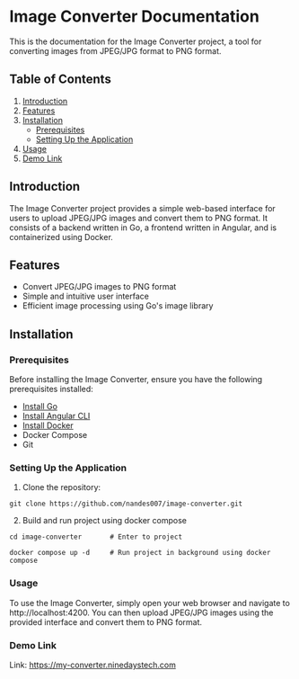 # Image Converter Documentation

This is the documentation for the Image Converter project, a tool for converting images from JPEG/JPG format to PNG format.

## Table of Contents

1. [Introduction](#introduction)
2. [Features](#features)
3. [Installation](#installation)
   - [Prerequisites](#prerequisites)
   - [Setting Up the Application](#setting-up-the-application)
4. [Usage](#usage)
5. [Demo Link](#demo-link)

## Introduction

The Image Converter project provides a simple web-based interface for users to upload JPEG/JPG images and convert them to PNG format. It consists of a backend written in Go, a frontend written in Angular, and is containerized using Docker.

## Features

- Convert JPEG/JPG images to PNG format
- Simple and intuitive user interface
- Efficient image processing using Go's image library

## Installation

### Prerequisites

Before installing the Image Converter, ensure you have the following prerequisites installed:

- [Install Go](https://go.dev/dl/)
- [Install Angular CLI](https://angular.io/cli)
- [Install Docker](https://docs.docker.com/desktop/)
- Docker Compose
- Git

### Setting Up the Application

1. Clone the repository:
```
git clone https://github.com/nandes007/image-converter.git
```

2. Build and run project using docker compose
```
cd image-converter       # Enter to project

docker compose up -d     # Run project in background using docker compose
```

### Usage
To use the Image Converter, simply open your web browser and navigate to http://localhost:4200. You can then upload JPEG/JPG images using the provided interface and convert them to PNG format.

### Demo Link
Link: https://my-converter.ninedaystech.com